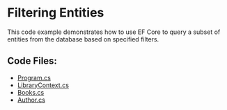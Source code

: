 # Filtering Entities

This code example demonstrates how to use EF Core to query a subset of entities from the database based on specified filters.

## Code Files:
- [Program.cs](Program.cs)
- [LibraryContext.cs](../shared/LibraryContext.cs)
- [Books.cs](../shared/Books.cs)
- [Author.cs](../shared/Author.cs)